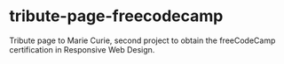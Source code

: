# tribute-page-freecodecamp
Tribute page to Marie Curie, second project to obtain the freeCodeCamp certification in Responsive Web Design.
